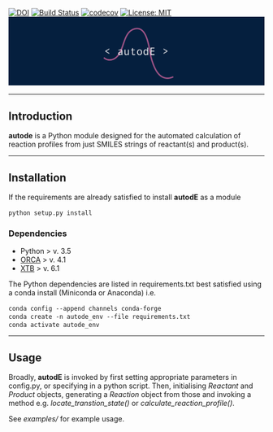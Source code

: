 [![DOI](https://zenodo.org/badge/196085570.svg)](https://zenodo.org/badge/latestdoi/196085570) [![Build Status](https://travis-ci.org/duartegroup/cgbind.svg?branch=master)](https://travis-ci.org/duartegroup/autodE) [![codecov](https://codecov.io/gh/duartegroup/autodE/branch/joseph/graph/badge.svg)](https://codecov.io/gh/duartegroup/autodE/branch/joseph) [![License: MIT](https://img.shields.io/badge/License-MIT-blue.svg)](https://opensource.org/licenses/MIT)
![alt text](autode/common/llogo.png)
***
## Introduction

**autode** is a Python module designed for the automated calculation of reaction
profiles from just SMILES strings of reactant(s) and product(s).

***

## Installation

If the requirements are already satisfied to install **autodE** as a module
```
python setup.py install
```

### Dependencies
* Python > v. 3.5
* [ORCA](https://sites.google.com/site/orcainputlibrary/home) > v. 4.1
* [XTB](https://www.chemie.uni-bonn.de/pctc/mulliken-center/software/xtb/xtb) > v. 6.1

The Python dependencies are listed in requirements.txt best satisfied using a conda install (Miniconda or Anaconda) i.e.
```
conda config --append channels conda-forge
conda create -n autode_env --file requirements.txt
conda activate autode_env
```

***

## Usage

Broadly, **autodE** is invoked by first setting appropriate parameters in config.py, or specifying in a python script. 
Then, initialising _Reactant_ and _Product_ objects, generating a _Reaction_ object from those and invoking a method 
e.g. _locate_transtion_state()_ or _calculate_reaction_profile()_.

See _examples/_ for example usage.
